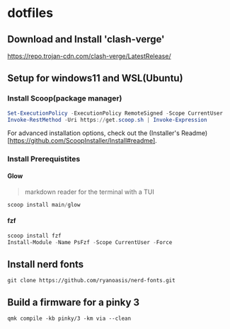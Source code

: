 # dotfiles

## Download and Install 'clash-verge'

https://repo.trojan-cdn.com/clash-verge/LatestRelease/

## Setup for windows11 and WSL(Ubuntu)

### Install Scoop(package manager)

```powershell
Set-ExecutionPolicy -ExecutionPolicy RemoteSigned -Scope CurrentUser
Invoke-RestMethod -Uri https://get.scoop.sh | Invoke-Expression
```

For advanced installation options, check out the (Installer's Readme)[https://github.com/ScoopInstaller/Install#readme].

### Install Prerequistites

#### Glow
> markdown reader for the terminal with a TUI

```powershell
scoop install main/glow
```

#### fzf
```powershell
scoop install fzf
Install-Module -Name PsFzf -Scope CurrentUser -Force
```


## Install nerd fonts

```shell
git clone https://github.com/ryanoasis/nerd-fonts.git
```

## Build a firmware for a pinky 3
```shell
qmk compile -kb pinky/3 -km via --clean
```
